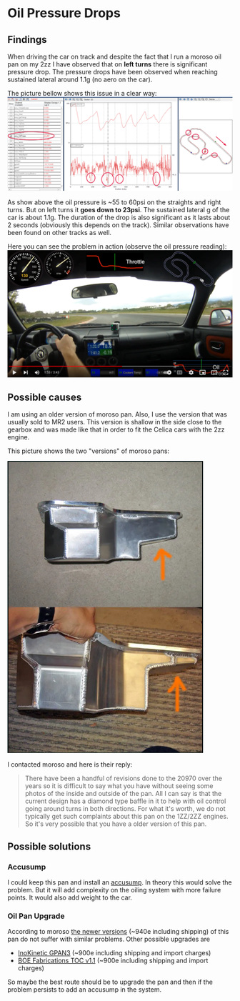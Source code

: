 # Oil Pressure Drops

## Findings
When driving the car on track and despite the fact that I run a moroso oil pan on my 2zz I have observed that on
**left turns** there is significant pressure drop.
The pressure drops have been observed when reaching sustained lateral around 1.1g (no aero on the car).

The picture bellow shows this issue in a clear way:
![oil-pressure-drops](./oil-pressure-drops-serres.png)

As show above the oil pressure is ~55 to 60psi on the straights and right turns.
But on left turns it **goes down to 23psi**. The sustained lateral g of the car is about 1.1g.
The duration of the drop is also significant as it lasts about 2 seconds (obviously this depends on the track).
Similar observations have been found on other tracks as well.

Here you can see the problem in action (observe the oil pressure reading):
[<img src="./oil-press-video-snapshot.png">](https://www.youtube.com/watch?v=OEDNbC-FRVc&t=90s)


## Possible causes
I am using an older version of moroso pan. Also, I use the version that was usually sold to MR2 users.
This version is shallow in the side close to the gearbox and was made like that in order to fit the 
Celica cars with the 2zz engine.

This picture shows the two "versions" of moroso pans:

![oil-pressure-drops](./moroso-two-versions.png)

I contacted moroso and here is their reply:

> There have been a handful of revisions done to the 20970 over the years so it is difficult to say what you have without seeing some photos of the inside and outside of the pan.
> All I can say is that the current design has a diamond type baffle in it to help with oil control going around turns in both directions.  For what it's worth, we do not typically get such complaints about this pan on the 1ZZ/2ZZ engines.  So it's very possible that you have a older version of this pan.

## Possible solutions

### Accusump
I could keep this pan and install an [accusump](https://www.cantonracingproducts.com/accusump). In theory this would solve the problem. 
But it will add complexity on the oiling system with more failure points. It would also add weight to the car.

### Oil Pan Upgrade
According to moroso [the newer versions](https://www.komo-tec.com/en/lotus-exige/mk2-toyota/engine-components/406/moroso-alloy-baffled-oil-pan-elise/exige-2zz) (~940e including shipping) of this pan do not suffer with similar problems. Other possible upgrades are 

* [InoKinetic GPAN3](https://www.inokinetic.com/eliseexige/gpan3) (~900e including shipping and import charges)
* [BOE Fabrications TOC v1.1](https://www.boefab.com/products/toc-wet-sump-oil-pan-v1-1) (~900e including shipping and import charges)

So maybe the best route should be to upgrade the pan and then if the problem persists to add an accusump in the system.